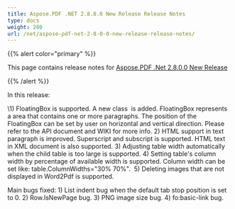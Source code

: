 ```yaml
---
title: Aspose.PDF .NET 2.8.0.0 New Release Release Notes
type: docs
weight: 280
url: /net/aspose-pdf-net-2-8-0-0-new-release-release-notes/
---
```


{{% alert color="primary" %}} 

This page contains release notes for [Aspose.PDF .Net 2.8.0.0 New Release](http://www.aspose.com/downloads/pdf/net/new-releases/aspose.pdf-.net-2.8.0.0-new-release/)

{{% /alert %}} 

In this release:

\1) FloatingBox is supported. A new class  is added. FloatingBox represents a area that contains one or more paragraphs. The position of the FloatingBox can be set by user on horizontal and vertical direction. Please refer to the API document and WIKI for more info. 2) HTML support in text paragraph is improved. Superscript and subscript is supported. HTML text in XML document is also supported. 3) Adjusting table width automatically when the child table is too large is supported. 4) Setting table's column width by percentage of available width is supported. Column width can be set like: table.ColumnWidths="30% 70%".  5) Deleting images that are not displayed in Word2Pdf is supported.

Main bugs fixed: 1) List indent bug when the default tab stop position is set to 0. 2) Row.IsNewPage bug. 3) PNG image size bug. 4) fo:basic-link bug.


